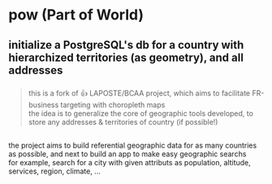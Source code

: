 # **pow** (Part of World)

## initialize a PostgreSQL's db for a country with hierarchized territories (as geometry), and all addresses

###
> this is a fork of :thumbsup: LAPOSTE/BCAA project, which aims to facilitate FR-business targeting with choropleth maps\
the idea is to generalize the core of geographic tools developed, to store any addresses & territories of country (if possible!)

## 

the project aims to build referential geographic data for as many countries as possible, and next to build an app to make easy geographic searchs\
for example, search for a city with given attributs as population, altitude, services, region, climate, ...
